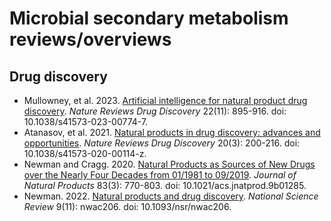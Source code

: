 # Microbial secondary metabolism reviews/overviews

## Drug discovery

* Mullowney, et al. 2023. [Artificial intelligence for natural product drug discovery](https://www.nature.com/articles/s41573-023-00774-7). *Nature Reviews Drug Discovery* 22(11): 895-916. doi: 10.1038/s41573-023-00774-7.
* Atanasov, et al. 2021. [Natural products in drug discovery: advances and opportunities](https://www.nature.com/articles/s41573-020-00114-z). *Nature Reviews Drug Discovery* 20(3): 200-216. doi: 10.1038/s41573-020-00114-z.
* Newman and Cragg. 2020. [Natural Products as Sources of New Drugs over the Nearly Four Decades from 01/1981 to 09/2019](https://pubs.acs.org/doi/10.1021/acs.jnatprod.9b01285). *Journal of Natural Products* 83(3): 770-803. doi: 10.1021/acs.jnatprod.9b01285.
* Newman. 2022. [Natural products and drug discovery](https://www.ncbi.nlm.nih.gov/pmc/articles/PMC9668068/). *National Science Review* 9(11): nwac206. doi: 10.1093/nsr/nwac206.
